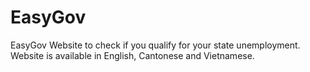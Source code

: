 # EasyGov
EasyGov Website to check if you qualify for your state unemployment. Website is available in English, Cantonese and Vietnamese. 
